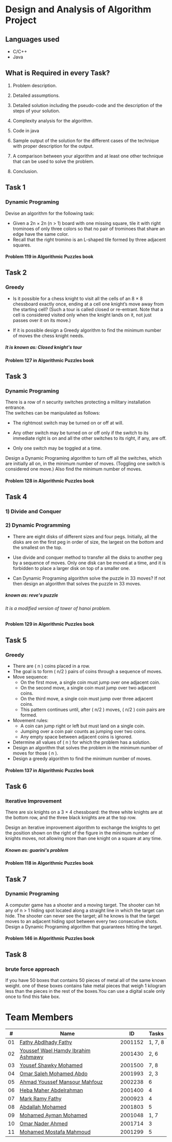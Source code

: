 # Design and Analysis of Algorithm Project 
## Languages used
- C/C++
- Java

## What is Required in every Task?
1. Problem description.
   
2. Detailed assumptions.

3. Detailed solution including the pseudo-code and the description of the steps of your solution.
   
4. Complexity analysis for the algorithm.

5. Code in java
 
6. Sample output of the solution for the different cases of the technique with proper description for the output.

7. A comparison between your algorithm and at least one other technique that can be used to solve the problem.
 
8. Conclusion.


## Task 1
### Dynamic Programing
Devise an algorithm for the following task: 
- Given a 2n × 2n (n > 1) board with one missing square, tile it with right trominoes of only three colors so that no pair of trominoes that share an edge have the same color.
- Recall that the right tromino is an L-shaped tile formed by three adjacent squares.

#### Problem 119 in Algorithmic Puzzles book


## Task 2
### Greedy 
- Is it possible for a chess knight to visit all the cells of an 8 × 8 chessboard exactly once, ending at a cell one knight’s move away from the starting cell? (Such a tour is called closed or re-entrant. Note that a cell is considered visited only when the knight lands on it, not just passes over it on its move.)

- If it is possible design a Greedy algorithm to find the minimum number of moves the chess knight needs.

##### It is known as: Closed knight's tour

#### Problem 127 in Algorithmic Puzzles book


## Task 3
### Dynamic Programing
There is a row of n security switches protecting a military installation entrance.<br> The switches can be manipulated as follows:

- The rightmost switch may be turned on or off at will.
    
- Any other switch may be turned on or off only if the switch to its immediate right is on and all the other switches to its right, if any, are off.
    
- Only one switch may be toggled at a time.
    
Design a Dynamic Programing algorithm to turn off all the switches, which are initially all on, in the minimum number of moves. (Toggling one switch is considered one move.) Also find the minimum number of moves.

#### Problem 128 in Algorithmic Puzzles book

## Task 4
### 1) Divide and Conquer 
### 2) Dynamic Programming
- There are eight disks of different sizes and four pegs. Initially, all the disks are on the first peg in order of size, the largest on the bottom and the smallest on the top.

- Use divide and conquer method to transfer all the disks to another peg by a sequence of moves. Only one disk can be moved at a time, and it is forbidden to place a larger disk on top of a smaller one.

- Can Dynamic Programing algorithm solve the puzzle in 33 moves? If not then design an algorithm that solves the puzzle in 33 moves.

##### known as: reve's puzzle

###### It is a modified version of tower of hanoi problem. 

#### Problem 129 in Algorithmic Puzzles book


## Task 5
### Greedy
- There are \( n \) coins placed in a row.
- The goal is to form \( n/2 \) pairs of coins through a sequence of moves.
- Move sequence:
  - On the first move, a single coin must jump over one adjacent coin.
  - On the second move, a single coin must jump over two adjacent coins.
  - On the third move, a single coin must jump over three adjacent coins.
  - This pattern continues until, after \( n/2 \) moves, \( n/2 \) coin pairs are formed.
- Movement rules:
  - A coin can jump right or left but must land on a single coin.
  - Jumping over a coin pair counts as jumping over two coins.
  - Any empty space between adjacent coins is ignored.
- Determine all values of \( n \) for which the problem has a solution.
- Design an algorithm that solves the problem in the minimum number of moves for those \( n \).
- Design a greedy algorithm to find the minimum number of moves.

#### Problem 137 in Algorithmic Puzzles book

## Task 6
### Iterative Improvement
There are six knights on a 3 × 4 chessboard: the three white knights are at the bottom row, and the three black knights are at the top row.

Design an iterative improvement algorithm to exchange the knights to get the position shown on the right of the figure in the minimum number of knights moves, not allowing more than one knight on a square at any time.

##### Known as: guarini's problem

#### Problem 118 in Algorithmic Puzzles book

## Task 7
### Dynamic Programing
A computer game has a shooter and a moving target. The shooter can hit any of n > 1 hiding spot located along a straight line in which the target can hide. The shooter can never see the target; all he knows is that the target moves to an adjacent hiding spot between every two consecutive shots. Design a Dynamic Programing algorithm that guarantees hitting the target.

#### Problem 146 in Algorithmic Puzzles book

## Task 8 
### brute force approach
If you have 50 boxes that contains 50 pieces of metal all of the same known weight. one of these boxes contains fake metal pieces that weigh 1 kilogram less than the pieces in the rest of the boxes.You can use a digital scale only once to find this fake box.


# Team Members
| #  | Name                                                                      |   ID    |  Tasks   |
| -  |------------- | ------- | ------- | 
| 01 | [Fathy Abdlhady Fathy](https://github.com/FathyAbdlhady)                  | 2001152 | 1, 7, 8  |
| 02 | [Youssef Wael Hamdy Ibrahim Ashmawy](https://github.com/youssefashmawy)   | 2001430 |   2, 6   |
| 03 | [Yousef Shawky Mohamed](https://github.com/thedarkevil987)                | 2001500 |   7, 8   |
| 04 | [Omar Saleh Mohamed Abdo](https://github.com/MrMariodude)                 | 2001993 |   2, 3   |
| 05 | [Ahmad Youssef Mansour Mahfouz](https://github.com/rye141200)             | 2002238 |    6     |
| 06 | [Heba Maher Abdelrahman](https://github.com/hebamaher)                    | 2001400 |    4     |
| 07 | [Mark Ramy Fathy](https://github.com/markramy23)                          | 2000923 |    4     |
| 08 | [Abdallah Mohamed](https://github.com/AntiHexCodeII)                      | 2001803 |    5     |
| 09 | [Mohamed Ayman Mohamed](https://github.com)                               | 2001048 |   1, 7   |  
| 10 | [Omar Nader Ahmed](https://github.com/ElecSpartan)                        | 2001714 |    3     |
| 11 | [Mohamed Mostafa Mahmoud](https://github.com/mohamed-most)                | 2001299 |    5     |
